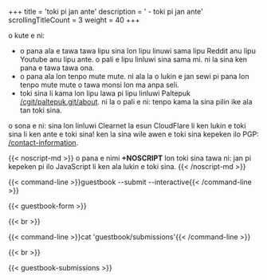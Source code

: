 +++
title               = 'toki pi jan ante'
description         = ' - toki pi jan ante'
scrollingTitleCount = 3
weight              = 40
+++

o kute e ni:

- o pana ala e tawa tawa lipu sina lon lipu linuwi sama lipu Reddit anu lipu Youtube anu lipu ante. o pali e lipu linluwi sina sama mi. ni la sina ken pana e tawa tawa ona.
- o pana ala lon tenpo mute mute. ni ala la o lukin e jan sewi pi pana lon tenpo mute mute o tawa monsi lon ma anpa seli.
- toki sina li kama lon lipu lawa pi lipu linluwi Paltepuk [/cgit/paltepuk.git/about](/cgit/paltepuk.git/about/). ni la o pali e ni: tenpo kama la sina pilin ike ala tan toki sina.

o sona e ni: sina lon linluwi Clearnet la esun CloudFlare li ken lukin e toki
sina li ken ante e toki sina! ken la sina wile awen e toki sina kepeken ilo PGP:
[/contact-information](/contact-information/).

{{< noscript-md >}}
o pana e nimi **+NOSCRIPT** lon toki sina tawa ni: jan pi kepeken pi ilo
JavaScript li ken ala lukin e toki sina.
{{< /noscript-md >}}

{{< command-line  >}}guestbook --submit --interactive{{< /command-line >}}

{{< guestbook-form >}}

{{< br >}}

{{< command-line  >}}cat 'guestbook/submissions'{{< /command-line >}}

{{< br >}}

{{< guestbook-submissions >}}
